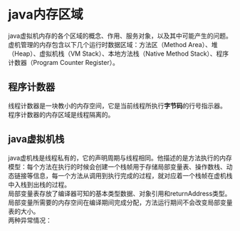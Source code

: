 <!--
 * @Author: your name
 * @Date: 2020-10-17 13:55:40
 * @LastEditTime: 2020-10-19 07:59:21
 * @LastEditors: Please set LastEditors
 * @Description: In User Settings Edit
 * @FilePath: \github\book\jvm\自动内存管理机制.md
-->
# java内存区域

java虚拟机内存的各个区域的概念、作用、服务对象，以及其中可能产生的问题。  
虚机管理的内存包含以下几个运行时数据区域：方法区（Method Area）、堆（Heap）、虚拟机栈（VM Stack）、本地方法栈（Native Method Stack）、程序计数器（Program Counter Register）。

## 程序计数器
线程计数器是一块教小的内存空间，它是当前线程所执行**字节码**的行号指示器。  
程序计数器的内存区域是线程隔离的。

## java虚拟机栈
java虚机栈是线程私有的，它的声明周期与线程相同。他描述的是方法执行的内存模型：每个方法在执行的时候会创建一个栈帧用于存储局部变量表、操作数栈、动态链接等信息，每一个方法从调用到执行完成的过程，就对应着一个栈帧在虚机栈中入栈到出栈的过程。  
局部变量表存放了编译器可知的基本类型数据、对象引用和returnAddress类型。局部变量所需要的内存空间在编译期间完成分配，方法运行期间不会改变局部变量表的大小。  
两种异常情况：